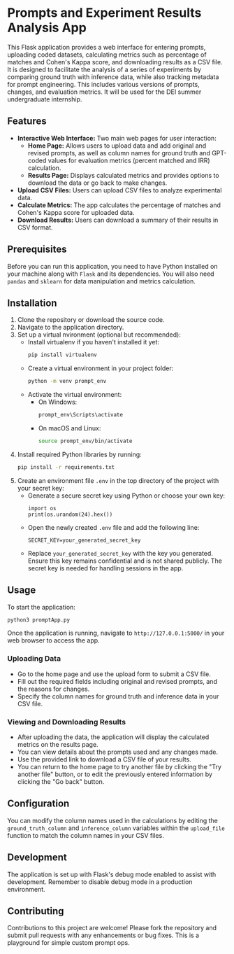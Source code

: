 # Prompts and Experiment Results Analysis App

This Flask application provides a web interface for entering prompts, uploading coded datasets, calculating metrics such as percentage of matches and Cohen's Kappa score, and downloading results as a CSV file. It is designed to facilitate the analysis of a series of experiments by comparing ground truth with inference data, while also tracking metadata for prompt engineering. This includes various versions of prompts, changes, and evaluation metrics. It will be used for the DEI summer undergraduate internship.

## Features

- **Interactive Web Interface:** Two main web pages for user interaction:
  - **Home Page:** Allows users to upload data and add original and revised prompts, as well as column names for ground truth and GPT-coded values for evaluation metrics (percent matched and IRR) calculation.
  - **Results Page:** Displays calculated metrics and provides options to download the data or go back to make changes.
- **Upload CSV Files:** Users can upload CSV files to analyze experimental data.
- **Calculate Metrics:** The app calculates the percentage of matches and Cohen's Kappa score for uploaded data.
- **Download Results:** Users can download a summary of their results in CSV format.

## Prerequisites

Before you can run this application, you need to have Python installed on your machine along with `Flask` and its dependencies. You will also need `pandas` and `sklearn` for data manipulation and metrics calculation.

## Installation

1. Clone the repository or download the source code.
2. Navigate to the application directory.
3. Set up a virtual nvironment (optional but recommended):
   - Install virtualenv if you haven't installed it yet:
     ```bash
     pip install virtualenv
     ```
   - Create a virtual environment in your project folder:
     ```bash
     python -m venv prompt_env
     ```
   - Activate the virtual environment:
     - On Windows:
       ```bash
       prompt_env\Scripts\activate
       ```
     - On macOS and Linux:
       ```bash
       source prompt_env/bin/activate
       ```
4. Install required Python libraries by running:
   ```bash
   pip install -r requirements.txt

5. Create an environment file `.env` in the top directory of the project with your secret key:
   - Generate a secure secret key using Python or choose your own key:
     ```
     import os
     print(os.urandom(24).hex())
     ```
   - Open the newly created `.env` file and add the following line:
     ```
     SECRET_KEY=your_generated_secret_key
     ```
   - Replace `your_generated_secret_key` with the key you generated. Ensure this key remains confidential and is not shared publicly. The secret key is needed for handling sessions in the app.


## Usage

To start the application:

```bash
python3 promptApp.py
```

Once the application is running, navigate to `http://127.0.0.1:5000/` in your web browser to access the app.

### Uploading Data

- Go to the home page and use the upload form to submit a CSV file.
- Fill out the required fields including original and revised prompts, and the reasons for changes.
- Specify the column names for ground truth and inference data in your CSV file.

### Viewing and Downloading Results

- After uploading the data, the application will display the calculated metrics on the results page.
- You can view details about the prompts used and any changes made.
- Use the provided link to download a CSV file of your results.
- You can return to the home page to try another file by clicking the "Try another file" button, or to edit the previously entered information by clicking the "Go back" button.

## Configuration

You can modify the column names used in the calculations by editing the `ground_truth_column` and `inference_column` variables within the `upload_file` function to match the column names in your CSV files.

## Development

The application is set up with Flask's debug mode enabled to assist with development. Remember to disable debug mode in a production environment.

## Contributing

Contributions to this project are welcome! Please fork the repository and submit pull requests with any enhancements or bug fixes.
This is a playground for simple custom prompt ops.

